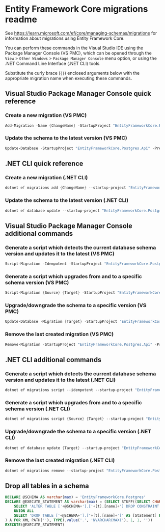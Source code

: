 # Entity Framework Core migrations readme

See <https://learn.microsoft.com/ef/core/managing-schemas/migrations> for information about migrations
using Entity Framework Core.

You can perform these commands in the Visual Studio IDE using the Package Manager Console (VS PMC), which can
be opened through the `View` > `Other Windows` > `Package Manager Console` menu option, or using the .NET
Command Line Interface (.NET CLI) tools.

Substitute the curly brace (`{}`) enclosed arguments below with the appropriate migration name when
executing these commands.

## Visual Studio Package Manager Console quick reference

### Create a new migration (VS PMC)

```powershell
Add-Migration -Name {ChangeName} -StartupProject "EntityFrameworkCore.Postgres.Api" -Project "EntityFrameworkCore.Postgres.Infrastructure"
```

### Update the schema to the latest version (VS PMC)

```powershell
Update-Database -StartupProject "EntityFrameworkCore.Postgres.Api" -Project "EntityFrameworkCore.Postgres.Infrastructure"
```

## .NET CLI quick reference

### Create a new migration (.NET CLI)

```powershell
dotnet ef migrations add {ChangeName} --startup-project "EntityFrameworkCore.Postgres.Api" --project "EntityFrameworkCore.Postgres.Infrastructure"
```

### Update the schema to the latest version (.NET CLI)

```powershell
dotnet ef database update --startup-project "EntityFrameworkCore.Postgres.Api" --project "EntityFrameworkCore.Postgres.Infrastructure"
```

## Visual Studio Package Manager Console additional commands

### Generate a script which detects the current database schema version and updates it to the latest (VS PMC)

```powershell
Script-Migration -Idempotent -StartupProject "EntityFrameworkCore.Postgres.Api" -Project "EntityFrameworkCore.Postgres.Infrastructure"
```

### Generate a script which upgrades from and to a specific schema version (VS PMC)

```powershell
Script-Migration {Source} {Target} -StartupProject "EntityFrameworkCore.Postgres.Api" -Project "EntityFrameworkCore.Postgres.Infrastructure"
```

### Upgrade/downgrade the schema to a specific version (VS PMC)

```powershell
Update-Database -Migration {Target} -StartupProject "EntityFrameworkCore.Postgres.Api" -Project "EntityFrameworkCore.Postgres.Infrastructure"
```

### Remove the last created migration (VS PMC)

```powershell
Remove-Migration -StartupProject "EntityFrameworkCore.Postgres.Api" -Project "EntityFrameworkCore.Postgres.Infrastructure"
```

## .NET CLI additional commands

### Generate a script which detects the current database schema version and updates it to the latest (.NET CLI)

```powershell
dotnet ef migrations script --idempotent --startup-project "EntityFrameworkCore.Postgres.Api" --project "EntityFrameworkCore.Postgres.Infrastructure"
```

### Generate a script which upgrades from and to a specific schema version (.NET CLI)

```powershell
dotnet ef migrations script {Source} {Target} --startup-project "EntityFrameworkCore.Postgres.Api" --project "EntityFrameworkCore.Postgres.Infrastructure"
```

### Upgrade/downgrade the schema to a specific version (.NET CLI)

```powershell
dotnet ef database update {Target} --startup-project "EntityFrameworkCore.Postgres.Api" --project "EntityFrameworkCore.Postgres.Infrastructure"
```

### Remove the last created migration (.NET CLI)

```powershell
dotnet ef migrations remove --startup-project "EntityFrameworkCore.Postgres.Api" --project "EntityFrameworkCore.Postgres.Infrastructure"
```

## Drop all tables in a schema

```sql
DECLARE @SCHEMA AS varchar(max) = 'EntityFrameworkCore.Postgres'
DECLARE @EXECUTE_STATEMENT AS varchar(max) = (SELECT STUFF((SELECT CHAR(13) + CHAR(10) + [Statement] FROM (
    SELECT 'ALTER TABLE ['+@SCHEMA+'].['+[t].[name]+'] DROP CONSTRAINT ['+[fk].[name]+']' AS [Statement] FROM [sys].[foreign_keys] AS [fk] INNER JOIN [sys].[tables] AS [t] ON [t].[object_id] = [fk].[parent_object_id] INNER JOIN [sys].[schemas] AS [s] ON [s].[schema_id] = [t].[schema_id] WHERE [s].[name] = @SCHEMA
    UNION ALL
    SELECT 'DROP TABLE ['+@SCHEMA+'].['+[t].[name]+']' AS [Statement] FROM [sys].[tables] AS [t] INNER JOIN [sys].[schemas] AS [s] ON [s].[schema_id] = [t].[schema_id] WHERE [s].[name] = @SCHEMA
) A FOR XML PATH(''), TYPE).value('.', 'NVARCHAR(MAX)'), 1, 1, ''))
EXECUTE(@EXECUTE_STATEMENT)
```
